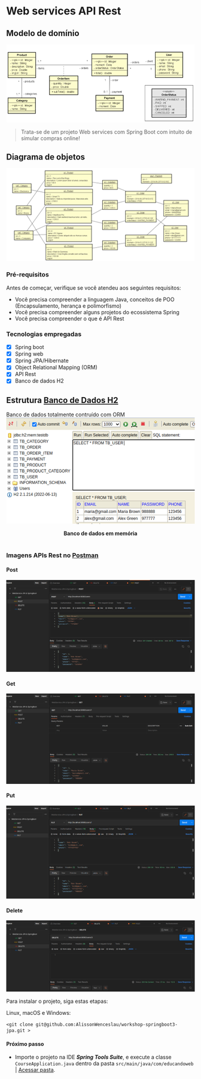 # Web services API Rest

## Modelo de domínio
![Diagrama de Classes](assets/img/diagram.png)

> Trata-se de um projeto Web services com Spring Boot com intuito de simular compras online!

## Diagrama de objetos
![Diagrama de Objetos](assets/img/object_diagram.png)

### Pré-requisitos

Antes de começar, verifique se você atendeu aos seguintes requisitos:

* Você precisa compreender a linguagem Java, conceitos de POO (Encapsulamento, herança e polimorfismo)
* Você precisa compreender alguns projetos do ecossistema Spring
* Você precisa compreender o que é API Rest

### Tecnologias empregadas
- [x] Spring boot
- [x] Spring web
- [x] Spring JPA/Hibernate
- [x] Object Relational Mapping (ORM)
- [x] API Rest
- [x] Banco de dados H2

## Estrutura [Banco de Dados H2](https://en.wikipedia.org/wiki/H2_(DBMS))

Banco de dados totalmente contruído com ORM
![Banco de Dados](assets/img/bd_h2.png)
<center> 
    <b>Banco de dados em memória</b>
</center>
<br>

### Imagens APIs Rest no [Postman](https://en.wikipedia.org/wiki/Postman_(software))
#### Post
![Post](assets/img/api_post.png)

#### Get
![Get](assets/img/api_get.png)

#### Put
![Put](assets/img/api_put.png)

#### Delete
![Delete](assets/img/api_delete.png)

Para instalar o projeto, siga estas etapas:

Linux, macOS e Windows:
```
<git clone git@github.com:AlissonWenceslau/workshop-springboot3-jpa.git >
```
#### Próximo passo
* Importe o projeto na IDE _**Spring Tools Suite**_, e execute a classe 
``
CourseApplication.java
`` dentro da pasta `src/main/java/com/educandoweb` | [Acessar pasta](src/main/java/com/).
